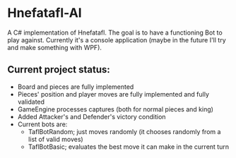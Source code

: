 # Hnefatafl-AI
A C# implementation of Hnefatafl. The goal is to have a functioning Bot to play against.
Currently it's a console application (maybe in the future I'll try and make something with WPF).

## Current project status:
  * Board and pieces are fully implemented
  * Pieces' position and player moves are fully implemented and fully validated
  * GameEngine processes captures (both for normal pieces and king)
  * Added Attacker's and Defender's victory condition 
  * Current bots are:
    - TaflBotRandom; just moves randomly (it chooses randomly from a list of valid moves)
    - TaflBotBasic; evaluates the best move it can make in the current turn
